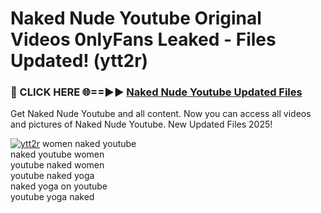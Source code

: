 # Naked Nude Youtube Original Videos 0nlyFans Leaked - Files Updated! (ytt2r)

<h3>🔴 CLICK HERE 🌐==►► <a href="https://tinyurl.com/yckcrads" rel="nofollow">Naked Nude Youtube Updated Files</a></h3>

Get Naked Nude Youtube and all content. Now you can access all videos and pictures of Naked Nude Youtube. New Updated Files 2025!

[![ytt2r](https://i.imgur.com/hpKpOFt.gif)](https://tinyurl.com/yckcrads)
women naked youtube<br>
naked youtube women<br>
youtube naked women<br>
youtube naked yoga<br>
naked yoga on youtube<br>
youtube yoga naked